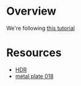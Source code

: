 # Overview

We're following [this tutorial](https://www.youtube.com/watch?v=9LMEUXPxl8g&list=PLsGl9GczcgBvuBDsj9dA1Aa_arhcJib-s&ab_channel=RyanKingArt)

# Resources

- [HDR](https://polyhaven.com/a/autoshop_01)
- [metal plate 018](https://3dtextures.me/2019/05/28/metal-plate-018/)
